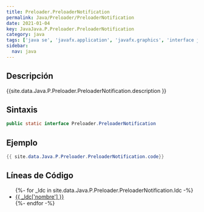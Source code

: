 ```yaml
---
title: Preloader.PreloaderNotification
permalink: Java/Preloader/PreloaderNotification
date: 2021-01-04
key: JavaJava.P.Preloader.PreloaderNotification
category: java
tags: ['java se', 'javafx.application', 'javafx.graphics', 'interface java', 'JavaFX 2.0']
sidebar: 
  nav: java
---
```


## Descripción
{{site.data.Java.P.Preloader.PreloaderNotification.description }}

## Sintaxis
~~~java
public static interface Preloader.PreloaderNotification
~~~

## Ejemplo
~~~java
{{ site.data.Java.P.Preloader.PreloaderNotification.code}}
~~~

## Líneas de Código
<ul>
{%- for _ldc in site.data.Java.P.Preloader.PreloaderNotification.ldc -%}
   <li>
       <a href="{{_ldc['url'] }}">{{ _ldc['nombre'] }}</a>
   </li>
{%- endfor -%}
</ul>
